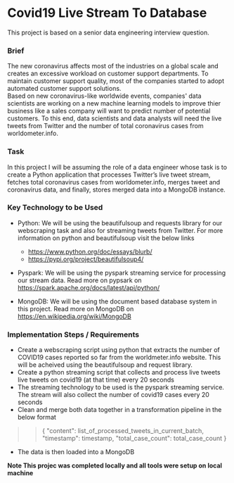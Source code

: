 # Covid19 Live Stream To Database
This project is based on a senior data engineering interview question.

### Brief
The new coronavirus affects most of the industries on a global scale and creates an excessive
workload on customer support departments. To maintain customer support quality, most of the
companies started to adopt automated customer support solutions.\
Based on new coronavirus-like worldwide events, companies' data scientists are working on a new
machine learning models to improve thier business like a sales company will want to predict number of potential customers. To this end, data scientists and data analysts will need the
live tweets from Twitter and the number of total coronavirus cases from worldometer.info.

### Task
In this project I will be assuming the role of a data engineer whose task is to create a Python application that processes Twitter’s live tweet stream, fetches total coronavirus cases from worldometer.info, merges
tweet and coronavirus data, and finally, stores merged data into a MongoDB instance.

### Key Technology to be Used
* Python: We will be using the beautifulsoup and requests library for our webscraping task and also for streaming tweets from Twitter. For more information on python and beautifulsoup visit the below links
   * https://www.python.org/doc/essays/blurb/
   * https://pypi.org/project/beautifulsoup4/

* Pyspark: We will be using the pyspark streaming service for processing our stream data. Read more on pypsark on https://spark.apache.org/docs/latest/api/python/

* MongoDB: We will be using the document based database system in this project. Read more on MongoDB on https://en.wikipedia.org/wiki/MongoDB

### Implementation Steps / Requirements
* Create a webscraping script using python that extracts the number of COVID19 cases reported so far from the worldmeter.info website. This will be acheived using the beautifulsoup and request library.
* Create a python streaming script that collects and process live tweets live tweets on covid19 (at that time) every 20 seconds
* The streaming technology to be used is the pyspark streaming service. The stream will also collect the number of covid19 cases every 20 seconds
* Clean and merge both data together in a transformation pipeline in the below format
>> {
"content": list_of_processed_tweets_in_current_batch,
"timestamp": timestamp,
"total_case_count": total_case_count
}

* The data is then loaded into a MongoDB

**Note This projec was completed locally and all tools were setup on local machine**
